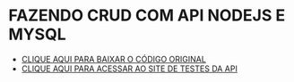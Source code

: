 # FAZENDO CRUD COM API NODEJS E MYSQL

* [CLIQUE AQUI PARA BAIXAR O CÓDIGO ORIGINAL](https://github.com/professorlozano/CriacaoApiComNodeMysql)
* [CLIQUE AQUI PARA ACESSAR AO SITE DE TESTES DA API](https://resttesttest.com/)